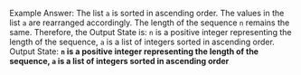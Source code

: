 Example Answer: 
The list `a` is sorted in ascending order. The values in the list `a` are rearranged accordingly. The length of the sequence `n` remains the same. Therefore, the Output State is: `n` is a positive integer representing the length of the sequence, `a` is a list of integers sorted in ascending order.
Output State: **`n` is a positive integer representing the length of the sequence, `a` is a list of integers sorted in ascending order**